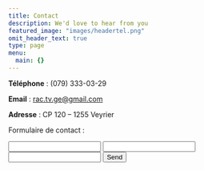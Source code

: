 ```yaml
---
title: Contact
description: We'd love to hear from you
featured_image: "images/headertel.png"
omit_header_text: true
type: page
menu:
  main: {}
---
```

**Téléphone** : (079) 333-03-29

**Email** :  rac.tv.ge@gmail.com

**Adresse** : CP 120 – 1255 Veyrier

Formulaire de contact :

<form action="https://formspree.io/rac.tv.ge@gmail.com" method="POST" />
  <input type="text" name="Nom">
  <input type="text" name="Message">
  <input type="email" name="_replyto">
  <input type="submit" value="Send">
</form>
